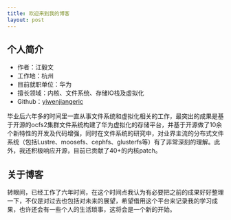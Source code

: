 ```yaml
---
title: 欢迎来到我的博客
layout: post
---
```


## 个人简介

- 作者：江毅文
- 工作地：杭州
- 目前就职单位：华为
- 擅长领域：内核、文件系统、存储IO栈及虚拟化
- Github：[yiwenjiangeric](https://github.com/YiwenJiangEric/)

毕业后六年多的时间里一直从事文件系统和虚拟化相关的工作，最突出的成果是基于开源的ocfs2集群文件系统构建了华为虚拟化的存储平台，并基于开源做了10余个新特性的开发及代码增强，同时在文件系统的研究中，对业界主流的分布式文件系统（包括Lustre、moosefs、cephfs、glusterfs等）有了非常深刻的理解。此外，我还积极响应开源，目前已贡献了40+的内核patch。

## 关于博客

转眼间，已经工作了六年时间，在这个时间点我认为有必要把之前的成果好好整理一下，不仅是对过去也包括对未来的展望，希望借用这个平台来记录我的学习成果，也许还会有一些个人的生活琐事，这将会是一个新的开始。
